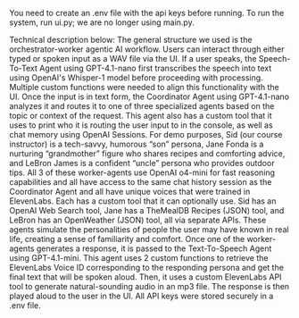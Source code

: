 You need to create an .env file with the api keys before running. To run the system, run ui.py; we are no longer using main.py.

Technical description below:
The general structure we used is the orchestrator-worker agentic AI workflow. Users can interact through either typed or spoken input as a WAV file via the UI. If a user speaks, the Speech-To-Text Agent using GPT-4.1-nano first transcribes the speech into text using OpenAI's Whisper-1 model before proceeding with processing. Multiple custom functions were needed to align this functionality with the UI. Once the input is in text form, the Coordinator Agent using GPT-4.1-nano analyzes it and routes it to one of three specialized agents based on the topic or context of the request. This agent also has a custom tool that it uses to print who it is routing the user input to in the console, as well as chat memory using OpenAI Sessions. For demo purposes, Sid (our course instructor) is a tech-savvy, humorous “son” persona, Jane Fonda is a nurturing “grandmother” figure who shares recipes and comforting advice, and LeBron James is a confident “uncle” persona who provides outdoor tips. All 3 of these worker-agents use OpenAI o4-mini for fast reasoning capabilities and all have access to the same chat history session as the Coordinator Agent and all have unique voices that were trained in ElevenLabs. Each has a custom tool that it can optionally use. Sid has an OpenAI Web Search tool, Jane has a TheMealDB Recipes (JSON) tool, and LeBron has an OpenWeather (JSON) tool, all via separate APIs. These agents simulate the personalities of people the user may have known in real life, creating a sense of familiarity and comfort. Once one of the worker-agents generates a response, it is passed to the Text-To-Speech Agent using GPT-4.1-mini. This agent uses 2 custom functions to retrieve the ElevenLabs Voice ID corresponding to the responding persona and get the final text that will be spoken aloud. Then, it uses a custom ElevenLabs API tool to generate natural-sounding audio in an mp3 file. The response is then played aloud to the user in the UI. All API keys were stored securely in a .env file.
